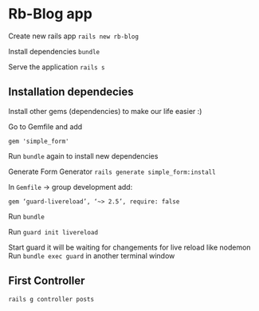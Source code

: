 # Rb-Blog app

Create new rails app
`rails new rb-blog`

Install dependencies
`bundle`

Serve the application
`rails s`

## Installation dependecies

Install other gems (dependencies) to make our life easier :)

Go to Gemfile and add

`gem 'simple_form'`

Run `bundle` again to install new dependencies

Generate Form Generator
`rails generate simple_form:install`

In `Gemfile` -> group development add:

`gem ‘guard-livereload’, ‘~> 2.5’, require: false`

Run `bundle`

Run `guard init livereload`

Start guard it will be waiting for changements for live reload like nodemon
Run `bundle exec guard` in another terminal window

## First Controller

`rails g controller posts`
